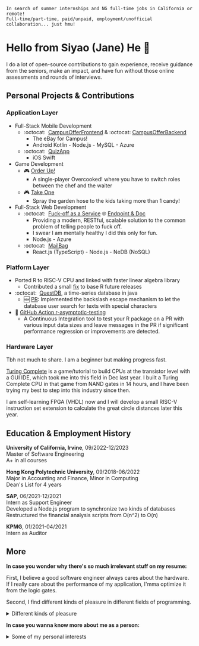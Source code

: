 ```text
In search of summer internships and NG full-time jobs in California or remote!
Full-time/part-time, paid/unpaid, employment/unofficial collaboration... just hmu!
```

# Hello from Siyao (Jane) He :wave:
I do a lot of open-source contributions to gain experience, receive guidance from the seniors, make an impact, and have fun without those online assessments and rounds of interviews.
## Personal Projects & Contributions
### Application Layer
* Full-Stack Mobile Development
  * :octocat:&nbsp; [CampusOfferFrontend](https://github.com/SiyaoIsHiding/CampusOfferFrontend) & :octocat:&nbsp;[CampusOfferBackend](https://github.com/SiyaoIsHiding/CampusOfferBackend)
    * The eBay for Campus!
    * Android Kotlin - Node.js - MySQL - Azure
  * :octocat:&nbsp; [QuizApp](https://github.com/SiyaoIsHiding/QuizApp)
    * iOS Swift
* Game Development
  * :video_game: [Order Up!](https://madjuse.itch.io/order-up)
    * A single-player Overcooked! where you have to switch roles between the chef and the waiter
  * :video_game: [Take One](https://ginvr.itch.io/take-one)
    * Spray the garden hose to the kids taking more than 1 candy!
* Full-Stack Web Development
  * :octocat:&nbsp; [Fuck-off as a Service](https://github.com/SiyaoIsHiding/foaas) :globe_with_meridians: [Endpoint & Doc](https://fuckoffasaservice.azurewebsites.net/)
    * Providing a modern, RESTful, scalable solution to the common problem of telling people to fuck off.
    * I swear I am mentally healthy I did this only for fun.
    * Node.js - Azure
  * :octocat:&nbsp; [MailBag](https://github.com/SiyaoIsHiding/mailbag)
    * React.js (TypeScript) - Node.js - NeDB (NoSQL)

### Platform Layer
* Ported R to RISC-V CPU and linked with faster linear algebra library
  * Contributed a small [fix](https://stat.ethz.ch/pipermail/r-devel/2023-February/082382.htmls) to base R future releases
* :octocat:&nbsp; [QuestDB](https://github.com/questdb/questdb), a time-series database in java
  * :new: [PR](https://github.com/questdb/questdb/pull/3006): Implemented the backslash escape mechanism to let the database user search for texts with special characters
* :wrench: [GitHub Action r-asymptotic-testing](https://github.com/marketplace/actions/r-asymptotic-testing)
  * A Continuous Integration tool to test your R package on a PR with various input data sizes and leave messages in the PR if significant performance regression or improvements are detected.

### Hardware Layer
Tbh not much to share. I am a beginner but making progress fast.

[Turing Complete](https://store.steampowered.com/app/1444480/Turing_Complete/) is a game/tutorial to build CPUs at the transistor level with a GUI IDE, which took me into this field in Dec last year. I built a Turing Complete CPU in that game from NAND gates in 14 hours, and I have been trying my best to step into this industry since then.

I am self-learning FPGA (VHDL) now and I will develop a small RISC-V instruction set extension to calculate the great circle distances later this year.

## Education & Employment History
**University of California, Irvine**, 09/2022-12/2023<br>
Master of Software Engineering <br>
A+ in all courses<br>

**Hong Kong Polytechnic University**, 09/2018-06/2022<br>
Major in Accounting and Finance, Minor in Computing<br>
Dean's List for 4 years<br>

**SAP**, 06/2021-12/2021<br>
Intern as Support Engineer<br>
Developed a Node.js program to synchronize two kinds of databases<br>
Restructured the financial analysis scripts from O(n^2) to O(n)<br>

**KPMG**, 01/2021-04/2021<br>
Intern as Auditor<br>

## More
**In case you wonder why there's so much irrelevant stuff on my resume:**

First, I believe a good software engineer always cares about the hardware. If I really care about the performance of my application, I'mma optimize it from the logic gates.

Second, I find different kinds of pleasure in different fields of programming.
<details>
<summary>Different kinds of pleasure</summary>
<ol>
<li><strong>The pleasure of solving puzzles</strong>: Leetcoding, coding games.</li>
<li><strong>The pleasure of building, e.g. playing LEGO</strong>: application development, development of large-scale stuff.</li>
<li><strong>The pleasure of talking with the agency of truth that seldom lies unless it's too hot</strong>: hardware development.</li>
<li><strong>The pleasure of retrospecting how the world runs and then modeling it</strong>: OOP</li>
</ol>
</details>


**In case you wanna know more about me as a person:**
<details>
<summary>Some of my personal interests</summary>
</details>

